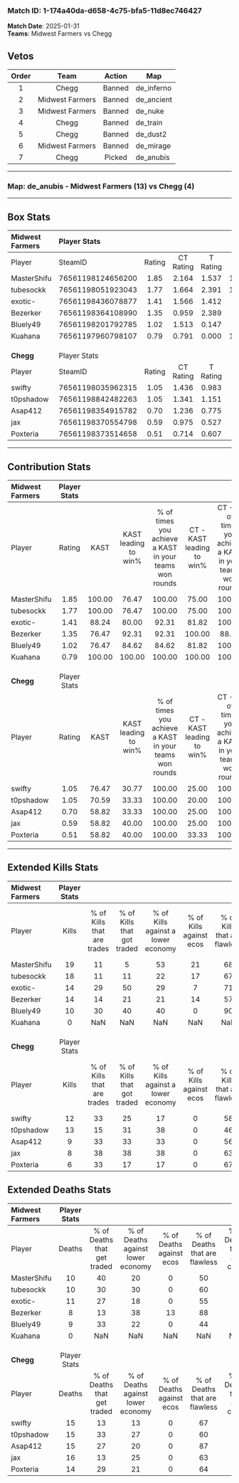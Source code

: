 ### Match ID: 1-174a40da-d658-4c75-bfa5-11d8ec746427  
**Match Date**: 2025-01-31  
**Teams**: Midwest Farmers vs Chegg  

## Vetos  

| Order | Team | Action | Map |
| :---: | :--: | :----: | --- |
| 1 | Chegg | Banned | de_inferno |
| 2 | Midwest Farmers | Banned | de_ancient |
| 3 | Midwest Farmers | Banned | de_nuke |
| 4 | Chegg | Banned | de_train |
| 5 | Chegg | Banned | de_dust2 |
| 6 | Midwest Farmers | Banned | de_mirage |
| 7 | Chegg | Picked | de_anubis |

---  

### **Map**: de_anubis - Midwest Farmers (13) vs Chegg (4)  
---  

## Box Stats  

| **Midwest Farmers** | Player Stats      |        |           |          |        |       |       |         |        |      |     |
| :- | :- | :-: | :-: | :-: | :-: | :-: | :-: | :-: | :-: | :-: | :-: |
| Player              | SteamID           | Rating | CT Rating | T Rating |  KAST  |  ADR  | Kills | Assists | Deaths | K/D  | HS% |
| MasterShifu         | 76561198124656200 |  1.85  |   2.164   |  1.537   | 100.00 | 115.3 |  19   |    7    |   10   | 1.90 | 31  |
| tubesockk           | 76561198051923043 |  1.77  |   1.664   |  2.391   | 100.00 | 111.1 |  18   |    4    |   10   | 1.80 | 66  |
| exotic-             | 76561198436078877 |  1.41  |   1.566   |  1.412   | 88.24  | 93.5  |  14   |    6    |   11   | 1.27 | 35  |
| Bezerker            | 76561198364108990 |  1.35  |   0.959   |  2.389   | 76.47  | 79.9  |  14   |    2    |   8    | 1.75 | 50  |
| Bluely49            | 76561198201792785 |  1.02  |   1.513   |  0.147   | 76.47  | 49.7  |  10   |    2    |   9    | 1.11 | 60  |
| Kuahana             | 76561197960798107 |  0.79  |   0.791   |  0.000   | 100.00 |  0.0  |   0   |    0    |   0    | 0.00 |  0  |
|                     |                   |        |           |          |        |       |       |         |        |      |     |
|                     |                   |        |           |          |        |       |       |         |        |      |     |
|                     |                   |        |           |          |        |       |       |         |        |      |     |
| **Chegg**           | Player Stats      |        |           |          |        |       |       |         |        |      |     |
| Player              | SteamID           | Rating | CT Rating | T Rating |  KAST  |  ADR  | Kills | Assists | Deaths | K/D  | HS% |
| swifty              | 76561198035962315 |  1.05  |   1.436   |  0.983   | 76.47  | 76.9  |  12   |    8    |   15   | 0.80 | 66  |
| t0pshadow           | 76561198842482263 |  1.05  |   1.341   |  1.151   | 70.59  | 80.7  |  13   |    4    |   15   | 0.87 | 30  |
| Asap412             | 76561198354915782 |  0.70  |   1.236   |  0.775   | 58.82  | 61.8  |   9   |    4    |   15   | 0.60 | 66  |
| jax                 | 76561198370554798 |  0.59  |   0.975   |  0.527   | 58.82  | 56.2  |   8   |    3    |   16   | 0.50 | 50  |
| Poxteria            | 76561198373514658 |  0.51  |   0.714   |  0.607   | 58.82  | 46.9  |   6   |    1    |   14   | 0.43 | 66  |
---  

## Contribution Stats  

| **Midwest Farmers** | Player Stats |        |                      |                                                        |                           |                                                             |                          |                                                            |
| :- | :-: | :-: | :-: | :-: | :-: | :-: | :-: | :-: |
| Player              |    Rating    |  KAST  | KAST leading to win% | % of times you achieve a KAST in your teams won rounds | CT - KAST leading to win% | CT - % of times you achieve a KAST in your teams won rounds | T - KAST leading to win% | T - % of times you achieve a KAST in your teams won rounds |
| MasterShifu         |     1.85     | 100.00 |        76.47         |                         100.00                         |           75.00           |                           100.00                            |          80.00           |                           100.00                           |
| tubesockk           |     1.77     | 100.00 |        76.47         |                         100.00                         |           75.00           |                           100.00                            |          80.00           |                           100.00                           |
| exotic-             |     1.41     | 88.24  |        80.00         |                         92.31                          |           81.82           |                           100.00                            |          75.00           |                           75.00                            |
| Bezerker            |     1.35     | 76.47  |        92.31         |                         92.31                          |          100.00           |                            88.89                            |          80.00           |                           100.00                           |
| Bluely49            |     1.02     | 76.47  |        84.62         |                         84.62                          |           81.82           |                           100.00                            |          100.00          |                           50.00                            |
| Kuahana             |     0.79     | 100.00 |        100.00        |                         100.00                         |          100.00           |                           100.00                            |           0.00           |                            0.00                            |
|                     |              |        |                      |                                                        |                           |                                                             |                          |                                                            |
|                     |              |        |                      |                                                        |                           |                                                             |                          |                                                            |
|                     |              |        |                      |                                                        |                           |                                                             |                          |                                                            |
| **Chegg**           | Player Stats |        |                      |                                                        |                           |                                                             |                          |                                                            |
| Player              |    Rating    |  KAST  | KAST leading to win% | % of times you achieve a KAST in your teams won rounds | CT - KAST leading to win% | CT - % of times you achieve a KAST in your teams won rounds | T - KAST leading to win% | T - % of times you achieve a KAST in your teams won rounds |
| swifty              |     1.05     | 76.47  |        30.77         |                         100.00                         |           25.00           |                           100.00                            |          33.33           |                           100.00                           |
| t0pshadow           |     1.05     | 70.59  |        33.33         |                         100.00                         |           20.00           |                           100.00                            |          42.86           |                           100.00                           |
| Asap412             |     0.70     | 58.82  |        33.33         |                         100.00                         |           25.00           |                           100.00                            |          37.50           |                           100.00                           |
| jax                 |     0.59     | 58.82  |        40.00         |                         100.00                         |           25.00           |                           100.00                            |          50.00           |                           100.00                           |
| Poxteria            |     0.51     | 58.82  |        40.00         |                         100.00                         |           33.33           |                           100.00                            |          42.86           |                           100.00                           |
---  

## Extended Kills Stats  

| **Midwest Farmers** | Player Stats |                            |                            |                                    |                         |                              |                                 |                                       |                    |           |
| :- | :-: | :-: | :-: | :-: | :-: | :-: | :-: | :-: | :-: | :-: |
| Player              |    Kills     | % of Kills that are trades | % of Kills that got traded | % of Kills against a lower economy | % of Kills against ecos | % of Kills that are flawless | % of Kills that are close duels | % of Kills that are assisted by flash | Pistol Round Kills | AWP Kills |
| MasterShifu         |      19      |             11             |             5              |                 53                 |           21            |              68              |                0                |                   0                   |         2          |     0     |
| tubesockk           |      18      |             11             |             11             |                 22                 |           17            |              67              |                6                |                   0                   |         6          |     0     |
| exotic-             |      14      |             29             |             50             |                 29                 |            7            |              71              |                0                |                   0                   |         1          |     0     |
| Bezerker            |      14      |             14             |             21             |                 21                 |           14            |              57              |                7                |                   0                   |         2          |     2     |
| Bluely49            |      10      |             30             |             40             |                 40                 |            0            |              90              |                0                |                   0                   |         0          |     0     |
| Kuahana             |      0       |            NaN             |            NaN             |                NaN                 |           NaN           |             NaN              |               NaN               |                  NaN                  |        null        |   null    |
|                     |              |                            |                            |                                    |                         |                              |                                 |                                       |                    |           |
|                     |              |                            |                            |                                    |                         |                              |                                 |                                       |                    |           |
|                     |              |                            |                            |                                    |                         |                              |                                 |                                       |                    |           |
| **Chegg**           | Player Stats |                            |                            |                                    |                         |                              |                                 |                                       |                    |           |
| Player              |    Kills     | % of Kills that are trades | % of Kills that got traded | % of Kills against a lower economy | % of Kills against ecos | % of Kills that are flawless | % of Kills that are close duels | % of Kills that are assisted by flash | Pistol Round Kills | AWP Kills |
| swifty              |      12      |             33             |             25             |                 17                 |            0            |              58              |               17                |                   0                   |         2          |     0     |
| t0pshadow           |      13      |             15             |             31             |                 38                 |            0            |              46              |                0                |                  15                   |         0          |     0     |
| Asap412             |      9       |             33             |             33             |                 33                 |            0            |              56              |               22                |                  11                   |         0          |     0     |
| jax                 |      8       |             38             |             38             |                 38                 |            0            |              63              |               13                |                   0                   |         1          |     0     |
| Poxteria            |      6       |             33             |             17             |                 17                 |            0            |              67              |                0                |                   0                   |         1          |     4     |
## Extended Deaths Stats  

| **Midwest Farmers** | Player Stats |                             |                                   |                          |                               |                            |                           |               |
| :- | :-: | :-: | :-: | :-: | :-: | :-: | :-: | :-: |
| Player              |    Deaths    | % of Deaths that get traded | % of Deaths against lower economy | % of Deaths against ecos | % of Deaths that are flawless | % of Deaths that are close | % of Deaths while blinded | Deaths to AWP |
| MasterShifu         |      10      |             40              |                20                 |            0             |              50               |             20             |            10             |       3       |
| tubesockk           |      10      |             30              |                30                 |            0             |              60               |             10             |            10             |       0       |
| exotic-             |      11      |             27              |                18                 |            0             |              55               |             18             |             9             |       1       |
| Bezerker            |      8       |             13              |                38                 |            13            |              88               |             0              |             0             |       0       |
| Bluely49            |      9       |             33              |                22                 |            0             |              44               |             0              |             0             |       0       |
| Kuahana             |      0       |             NaN             |                NaN                |           NaN            |              NaN              |            NaN             |            NaN            |     null      |
|                     |              |                             |                                   |                          |                               |                            |                           |               |
|                     |              |                             |                                   |                          |                               |                            |                           |               |
|                     |              |                             |                                   |                          |                               |                            |                           |               |
| **Chegg**           | Player Stats |                             |                                   |                          |                               |                            |                           |               |
| Player              |    Deaths    | % of Deaths that get traded | % of Deaths against lower economy | % of Deaths against ecos | % of Deaths that are flawless | % of Deaths that are close | % of Deaths while blinded | Deaths to AWP |
| swifty              |      15      |             13              |                13                 |            0             |              67               |             0              |             0             |       0       |
| t0pshadow           |      15      |             33              |                27                 |            0             |              60               |             0              |             0             |       0       |
| Asap412             |      15      |             27              |                20                 |            0             |              87               |             7              |             0             |       1       |
| jax                 |      16      |             13              |                25                 |            0             |              63               |             0              |             0             |       0       |
| Poxteria            |      14      |             29              |                21                 |            0             |              64               |             7              |             0             |       1       |
